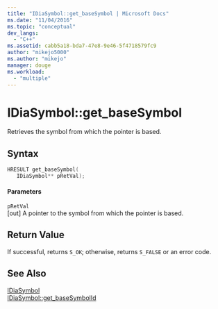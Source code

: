 ```yaml
---
title: "IDiaSymbol::get_baseSymbol | Microsoft Docs"
ms.date: "11/04/2016"
ms.topic: "conceptual"
dev_langs: 
  - "C++"
ms.assetid: cabb5a18-bda7-47e8-9e46-5f4718579fc9
author: "mikejo5000"
ms.author: "mikejo"
manager: douge
ms.workload: 
  - "multiple"
---
```

# IDiaSymbol::get_baseSymbol
Retrieves the symbol from which the pointer is based.  
  
## Syntax  
  
```C++  
HRESULT get_baseSymbol(   
   IDiaSymbol** pRetVal);  
```  
  
#### Parameters  
 `pRetVal`  
 [out] A pointer to the symbol from which the pointer is based.  
  
## Return Value  
 If successful, returns `S_OK`; otherwise, returns `S_FALSE` or an error code.  
  
## See Also  
 [IDiaSymbol](../../debugger/debug-interface-access/idiasymbol.md)   
 [IDiaSymbol::get_baseSymbolId](../../debugger/debug-interface-access/idiasymbol-get-basesymbolid.md)
